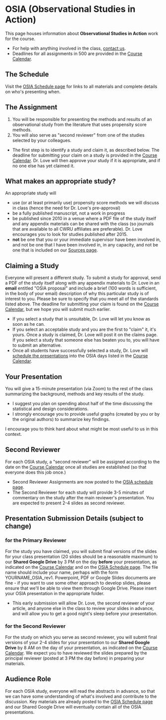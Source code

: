 # OSIA (Observational Studies in Action)

This page houses information about **Observational Studies in Action** work for the course.

- For help with anything involved in the class, [contact us](https://thomaselove.github.io/500/contact.html).
- Deadlines for all assignments in 500 are provided in the [Course Calendar](https://thomaselove.github.io/500/calendar.html).

## The Schedule

Visit the [OSIA Schedule page](https://github.com/THOMASELOVE/500-2021/blob/master/osia/schedule.md) for links to all materials and complete details on who's presenting when.

## The Assignment

1. You will be responsible for presenting the methods and results of an observational study from the literature that uses propensity score methods.
2. You will also serve as "second reviewer" from one of the studies selected by your colleagues.

- The first step is to identify a study and claim it, as described below. The deadline for submitting your claim on a study is provided in the [Course Calendar](https://thomaselove.github.io/500/calendar.html). Dr. Love will then approve your study if it is appropriate, and if no one else has yet claimed it.

## What makes an appropriate study?

An appropriate study will 

- use (or at least primarily use) propensity score methods we will discuss in class (hence the need for Dr. Love's pre-approval)
- be a fully published manuscript, not a work in progress
- be published since 2010 in a venue where a PDF file of the study itself and any appendix materials can be shared with the class (so journals that are available to all CWRU affiliates are preferable). Dr. Love encourages you to look for studies published after 2015.
- **not** be one that you or your immediate supervisor have been involved in, and not be one that I have been involved in, in any capacity, and not be one that is included on our [Sources page](https://github.com/THOMASELOVE/500-2021/tree/master/sources).

## Claiming a Study

Everyone will present a different study. To submit a study for approval, send a PDF of the study itself along with any appendix materials to Dr. Love in an **email** entitled "OSIA proposal" and include a brief (100 words is sufficient, in the body of your email) description of why this particular study is of interest to you. Please be sure to specify that you meet all of the standards listed above. The deadline for submitting your claim is found on the [Course Calendar](https://thomaselove.github.io/500/calendar.html), but we hope you will submit much earlier.

- If you select a study that is unsuitable, Dr. Love will let you know as soon as he can.
- If you select an acceptable study and you are the first to "claim" it, it's yours. Once a study is claimed, Dr. Love will post it on the claims page. If you select a study that someone else has beaten you to, you will have to submit an alternative.
- Once all students have successfully selected a study, Dr. Love will [schedule the presentations](https://github.com/THOMASELOVE/500-2021/blob/master/osia/schedule.md) into the OSIA days listed in the [Course Calendar](https://thomaselove.github.io/500/calendar.html).

## Your Presentation

You will give a 15-minute presentation (via Zoom) to the rest of the class summarizing the background, methods and key results of the study. 

- I suggest you plan on spending about half of the time discussing the statistical and design considerations.
- I strongly encourage you to provide useful graphs (created by you or by the original authors) to summarize key findings.

I encourage you to think hard about what might be most useful to us in this context. 

## Second Reviewer

For each OSIA study, a "second reviewer" will be assigned according to the date on the [Course Calendar](https://thomaselove.github.io/500/calendar.html) once all studies are established (so that everyone does this job once.) 

- Second Reviewer Assignments are now posted to the [OSIA schedule page](https://github.com/THOMASELOVE/500-2021/blob/master/osia/schedule.md).
- The Second Reviewer for each study will provide 3-5 minutes of commentary on the study after the main reviewer's presentation. You are expected to present 2-4 slides as second reviewer. 

## Presentation Submission Details (subject to change)

### for the Primary Reviewer

For the study you have claimed, you will submit final versions of the slides for your class presentation (20 slides should be a reasonable maximum) to our **Shared Google Drive** by 3 PM on the day **before** your presentation, as indicated on the [Course Calendar](https://thomaselove.github.io/500/calendar.html) and on the [OSIA Schedule page](https://github.com/THOMASELOVE/500-2021/blob/master/osia/schedule.md). The file name should include your name, perhaps with the form YOURNAME_OSIA_rev1. Powerpoint, PDF or Google Slides documents are fine - if you want to use some other approach to develop slides, please ensure that we'll be able to view them through Google Drive. Please insert your OSIA presentation in the appropriate folder.

- This early submission will allow Dr. Love, the second reviewer of your article, and anyone else in the class to review your slides in advance, and will allow you to get a good night's sleep before your presentation.

### for the Second Reviewer

For the study on which you serve as second reviewer, you will submit final versions of your 2-4 slides for your presentation to our **Shared Google Drive** by 8 AM on the day of your presentation, as indicated on the [Course Calendar](https://thomaselove.github.io/500/calendar.html). We expect you to have reviewed the slides prepared by the principal reviewer (posted at 3 PM the day before) in preparing your materials.

## Audience Role

For each OSIA study, everyone will read the abstracts in advance, so that we can have some understanding of what's involved and contribute to the discussion. Key materials are already posted to the [OSIA Schedule page](https://github.com/THOMASELOVE/500-2021/blob/master/osia/schedule.md) and our Shared Google Drive will eventually contain all of the OSIA presentations.

